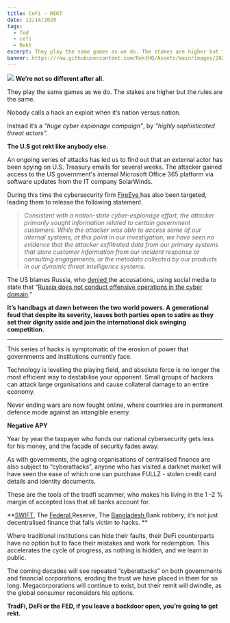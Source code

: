 ```yaml
---
title: CeFi - REKT
date: 12/14/2020
tags:
  - fed
  - cefi
  - Rekt
excerpt: They play the same games as we do. The stakes are higher but the rules are the same. Nobody calls a hack an exploit when it’s nation versus nation, instead it’s a “huge cyber espionage campaign”, by “highly sophisticated threat actors”. The U.S got rekt like anybody else.
banner: https://raw.githubusercontent.com/RektHQ/Assets/main/images/2020/12/header-1.jpg
---
```


![](https://raw.githubusercontent.com/RektHQ/Assets/main/images/2020/12/header-1.jpg)
**We’re not so different after all.**

They play the same games as we do. The stakes are higher but the rules are the same.

Nobody calls a hack an exploit when it’s nation versus nation.

Instead it’s a _“huge cyber espionage campaign”_, by _“highly sophisticated threat actors”._

**The U.S got rekt like anybody else.**

An ongoing series of attacks has led us to find out that an external actor has been spying on U.S. Treasury emails for several weeks. The attacker gained access to the US government's internal Microsoft Office 365 platform via software updates from the IT company SolarWinds.

During this time the cybersecurity firm [FireEye ](https://www.fireeye.com/blog/products-and-services/2020/12/fireeye-shares-details-of-recent-cyber-attack-actions-to-protect-community.html)has also been targeted, leading them to release the following statement.

> _Consistent with a nation-state cyber-espionage effort, the attacker primarily sought information related to certain government customers. While the attacker was able to access some of our internal systems, at this point in our investigation, we have seen no evidence that the attacker exfiltrated data from our primary systems that store customer information from our incident response or consulting engagements, or the metadata collected by our products in our dynamic threat intelligence systems._

The US blames Russia, who [denied ](https://www.facebook.com/RusEmbUSA/posts/1488755328001519)the accusations, using social media to state that “[Russia does not conduct offensive operations in the cyber domain](https://en.wikipedia.org/wiki/Cyberwarfare_by_Russia).”

**It’s handbags at dawn between the two world powers. A generational feud that despite its severity, leaves both parties open to satire as they set their dignity aside and join the international dick swinging competition.**

---

This series of hacks is symptomatic of the erosion of power that governments and institutions currently face.

Technology is levelling the playing field, and absolute force is no longer the most efficient way to destabilise your opponent. Small groups of hackers can attack large organisations and cause collateral damage to an entire economy.

Never ending wars are now fought online, where countries are in permanent defence mode against an intangible enemy.

**Negative APY**

Year by year the taxpayer who funds our national cybersecurity gets less for his money, and the facade of security fades away.

As with governments, the aging organisations of centralised finance are also subject to “cyberattacks”, anyone who has visited a darknet market will have seen the ease of which one can purchase FULLZ - stolen credit card details and identity documents.

These are the tools of the tradfi scammer, who makes his living in the 1 -2 % margin of accepted loss that all banks account for.

**[SWIFT](https://en.wikipedia.org/wiki/2015%E2%80%932016_SWIFT_banking_hack), The [Federal ](https://www.theguardian.com/business/2016/jun/01/federal-reserve-hackings-cybersecurity-espionage)Reserve, The [Bangladesh ](https://en.wikipedia.org/wiki/Bangladesh_Bank_robbery)Bank robbery; it’s not just decentralised finance that falls victim to hacks. **

Where traditional institutions can hide their faults, their DeFi counterparts have no option but to face their mistakes and work for redemption. This accelerates the cycle of progress, as nothing is hidden, and we learn in public.

The coming decades will see repeated “cyberattacks” on both governments and financial corporations, eroding the trust we have placed in them for so long. Megacorporations will continue to exist, but their remit will dwindle, as the global consumer reconsiders his options.

**TradFi, DeFi or the FED, if you leave a backdoor open, you’re going to get rekt.**
